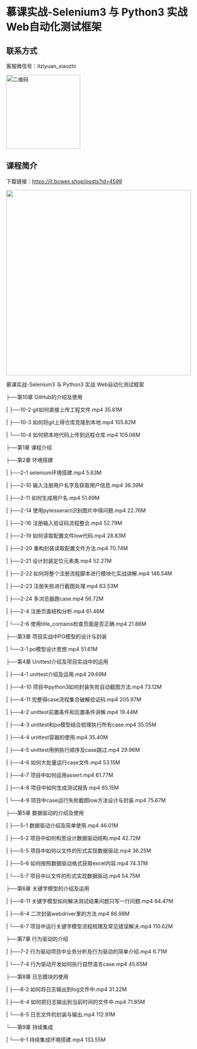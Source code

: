 # 慕课实战-Selenium3 与 Python3 实战 Web自动化测试框架

## 联系方式

客服微信号：itziyuan_xiaozhi

<img src="https://ziyuanyun.oss-cn-guangzhou.aliyuncs.com/common/20240614073449/666b82192834a.jpg" width="200" height="200" alt="二维码">

## 课程简介

下载链接：https://it.bcwex.shop/posts?id=4599

<img src="https://ziyuanyun.oss-cn-guangzhou.aliyuncs.com/yun/20241129105930/67492e12954d3.jpg" width="500" alt="">

  

 慕课实战-Selenium3 与 Python3 实战 Web自动化测试框架

 ├──第10章 GitHub的介绍及使用

 | ├──10-2 git如何直接上传工程文件.mp4 35.81M

 | ├──10-3 如何将git上得仓库克隆到本地.mp4 105.82M

 | └──10-4 如何把本地代码上传到远程仓库.mp4 105.06M

 ├──第1章 课程介绍

 ├──第2章 环境搭建

 | ├──2-1 selenium环境搭建.mp4 5.63M

 | ├──2-10 输入注册用户名字及获取用户信息.mp4 36.39M

 | ├──2-11 如何生成用户名.mp4 51.69M

 | ├──2-14 使用pytesseract识别图片中得问题.mp4 22.76M

 | ├──2-16 注册输入验证码流程整合.mp4 52.79M

 | ├──2-19 如何读取配置文件low代码.mp4 28.83M

 | ├──2-20 重构封装读取配置文件方法.mp4 70.74M

 | ├──2-21 设计封装定位元素类.mp4 52.27M

 | ├──2-22 如何将整个注册流程脚本进行模块化实战讲解.mp4 146.54M

 | ├──2-23 注册失败进行截图处理.mp4 63.53M

 | ├──2-24 多浏览器跑case.mp4 56.72M

 | ├──2-4 注册页面结构分析.mp4 61.46M

 | └──2-6 使用title_contains检查页面是否正确.mp4 21.86M

 ├──第3章 项目实战中PO模型的设计与封装

 | └──3-1 po模型设计思想.mp4 51.61M

 ├──第4章 Unittest介绍及项目实战中的运用

 | ├──4-1 unittest介绍及运用.mp4 29.69M

 | ├──4-10 项目中python3如何封装失败自动截图方法.mp4 73.12M

 | ├──4-11 完整得case流程集合破解验证码.mp4 205.97M

 | ├──4-2 unittest前置条件和后置条件讲解.mp4 19.44M

 | ├──4-3 unittest和po模型结合梳理执行所有case.mp4 35.05M

 | ├──4-4 unittest容器的使用.mp4 35.40M

 | ├──4-5 unittest用例执行顺序及case跳过.mp4 29.96M

 | ├──4-6 如何大批量运行case文件.mp4 53.15M

 | ├──4-7 项目中如何运用assert.mp4 61.77M

 | ├──4-8 项目中如何生成测试报告.mp4 65.15M

 | └──4-9 项目中case运行失败截图low方法设计与封装.mp4 75.67M

 ├──第5章 数据驱动的介绍及使用

 | ├──5-1 数据驱动介绍及简单使用.mp4 46.01M

 | ├──5-2 项目中如何构思设计数据驱动结构.mp4 42.72M

 | ├──5-5 项目中如何以文件的形式实现数据驱动.mp4 36.25M

 | ├──5-6 如何按照数据驱动格式获取excel内容.mp4 74.37M

 | └──5-7 项目中以文件的形式实现数据驱动.mp4 54.75M

 ├──第6章 关键字模型的介绍及运用

 | ├──6-11 关键字模型如何解决测试结果问题只写一行问题.mp4 84.47M

 | ├──6-4 二次封装webdriver里的方法.mp4 86.98M

 | └──6-7 项目中运行关键字模型流程梳理及常见错误解决.mp4 110.62M

 ├──第7章 行为驱动的介绍

 | ├──7-2 行为驱动项目中业务分析及行为驱动的简单介绍.mp4 6.71M

 | └──7-4 行为驱动开发如何执行自然语言case.mp4 45.65M

 ├──第8章 日志模块的使用

 | ├──8-2 如何将日志输出到log文件中.mp4 31.22M

 | ├──8-4 如何把日志输出到当前时间的文件中.mp4 71.85M

 | └──8-5 日志文件的封装与输出.mp4 112.91M

 └──第9章 持续集成

 | └──9-1 持续集成环境搭建.mp4 133.55M

  